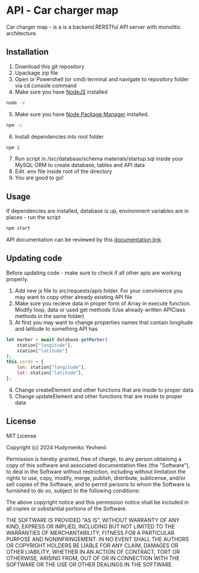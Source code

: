 # API - Сar charger map

Car charger map - is a is a backend RERSTful API server with monolitic architecture.

## Installation

1. Download this git repository
2. Upackage zip file
3. Open or Powershell (or cmd) terminal and navigate to repository folder via cd console command
4. Make sure you have [NodeJS](https://nodejs.org/en/download) installed

```bash
node -v
```

5. Make sure you have [Node Package Manager](https://www.npmjs.com/package/npm) installed.

```bash
npm -v
```

6. Install dependencies into root folder

```bash
npm i
```

7. Run script in /src/database/schema materials/startup.sql inside your MySQL ORM to create database, tables and API data
8. Edit .env file inside root of the directory
9. You are good to go!

## Usage

If dependencies are installed, database is up, environment variables are in places - run the script

```bash
npm start
```

API documentation can be reviewed by this [documentation link](https://documenter.getpostman.com/view/28939212/2s9Yyy7HkB)

## Updating code

Before updating code - make sure to check if all other apis are working properly.

1. Add new js file to src/requests/apis folder. For your convinience you may want to copy other already existing API file
2. Make sure you recieve data in proper form of Array in execute function. Modify loop, data or used get methods (Use already written APIClass methods in the same folder)
3. At first you may want to change properties names that contain longitude and latitude to something API has

```javascript
let marker = await database.getMarker(
    station["longitude"],
    station["latitude"]
);
this.cords = {
    lon: station["longitude"],
    lat: station["latitude"],
};
```

4. Change createElement and other functions that are inside to proper data
5. Change updateElement and other functions that are inside to proper data

## License

MIT License

Copyright (c) 2024 Hudymenko Yevhenii

Permission is hereby granted, free of charge, to any person obtaining a copy
of this software and associated documentation files (the "Software"), to deal
in the Software without restriction, including without limitation the rights
to use, copy, modify, merge, publish, distribute, sublicense, and/or sell
copies of the Software, and to permit persons to whom the Software is
furnished to do so, subject to the following conditions:

The above copyright notice and this permission notice shall be included in all
copies or substantial portions of the Software.

THE SOFTWARE IS PROVIDED "AS IS", WITHOUT WARRANTY OF ANY KIND, EXPRESS OR
IMPLIED, INCLUDING BUT NOT LIMITED TO THE WARRANTIES OF MERCHANTABILITY,
FITNESS FOR A PARTICULAR PURPOSE AND NONINFRINGEMENT. IN NO EVENT SHALL THE
AUTHORS OR COPYRIGHT HOLDERS BE LIABLE FOR ANY CLAIM, DAMAGES OR OTHER
LIABILITY, WHETHER IN AN ACTION OF CONTRACT, TORT OR OTHERWISE, ARISING FROM,
OUT OF OR IN CONNECTION WITH THE SOFTWARE OR THE USE OR OTHER DEALINGS IN THE
SOFTWARE.
